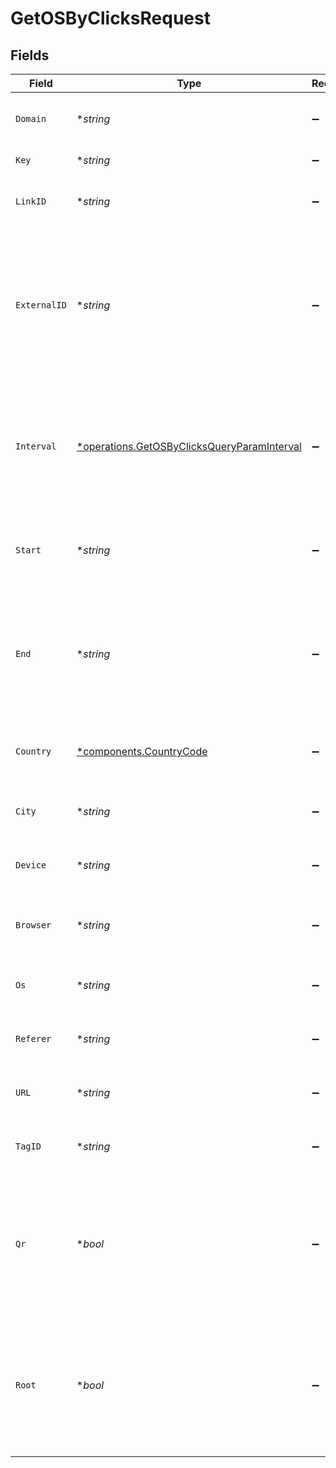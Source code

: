 # GetOSByClicksRequest


## Fields

| Field                                                                                                                    | Type                                                                                                                     | Required                                                                                                                 | Description                                                                                                              |
| ------------------------------------------------------------------------------------------------------------------------ | ------------------------------------------------------------------------------------------------------------------------ | ------------------------------------------------------------------------------------------------------------------------ | ------------------------------------------------------------------------------------------------------------------------ |
| `Domain`                                                                                                                 | **string*                                                                                                                | :heavy_minus_sign:                                                                                                       | The domain to filter analytics for.                                                                                      |
| `Key`                                                                                                                    | **string*                                                                                                                | :heavy_minus_sign:                                                                                                       | The short link slug.                                                                                                     |
| `LinkID`                                                                                                                 | **string*                                                                                                                | :heavy_minus_sign:                                                                                                       | The unique ID of the short link on Dub.                                                                                  |
| `ExternalID`                                                                                                             | **string*                                                                                                                | :heavy_minus_sign:                                                                                                       | This is the ID of the link in the your database. Must be prefixed with 'ext_' when passed as a query parameter.          |
| `Interval`                                                                                                               | [*operations.GetOSByClicksQueryParamInterval](../../models/operations/getosbyclicksqueryparaminterval.md)                | :heavy_minus_sign:                                                                                                       | The interval to retrieve analytics for. Takes precedence over start and end. If undefined, defaults to 24h.              |
| `Start`                                                                                                                  | **string*                                                                                                                | :heavy_minus_sign:                                                                                                       | The start date and time when to retrieve analytics from.                                                                 |
| `End`                                                                                                                    | **string*                                                                                                                | :heavy_minus_sign:                                                                                                       | The end date and time when to retrieve analytics from. If not provided, defaults to the current date.                    |
| `Country`                                                                                                                | [*components.CountryCode](../../models/components/countrycode.md)                                                        | :heavy_minus_sign:                                                                                                       | The country to retrieve analytics for.                                                                                   |
| `City`                                                                                                                   | **string*                                                                                                                | :heavy_minus_sign:                                                                                                       | The city to retrieve analytics for.                                                                                      |
| `Device`                                                                                                                 | **string*                                                                                                                | :heavy_minus_sign:                                                                                                       | The device to retrieve analytics for.                                                                                    |
| `Browser`                                                                                                                | **string*                                                                                                                | :heavy_minus_sign:                                                                                                       | The browser to retrieve analytics for.                                                                                   |
| `Os`                                                                                                                     | **string*                                                                                                                | :heavy_minus_sign:                                                                                                       | The OS to retrieve analytics for.                                                                                        |
| `Referer`                                                                                                                | **string*                                                                                                                | :heavy_minus_sign:                                                                                                       | The referer to retrieve analytics for.                                                                                   |
| `URL`                                                                                                                    | **string*                                                                                                                | :heavy_minus_sign:                                                                                                       | The URL to retrieve analytics for.                                                                                       |
| `TagID`                                                                                                                  | **string*                                                                                                                | :heavy_minus_sign:                                                                                                       | The tag ID to retrieve analytics for.                                                                                    |
| `Qr`                                                                                                                     | **bool*                                                                                                                  | :heavy_minus_sign:                                                                                                       | Filter for QR code scans. If true, filter for QR codes only. If false, filter for links only. If undefined, return both. |
| `Root`                                                                                                                   | **bool*                                                                                                                  | :heavy_minus_sign:                                                                                                       | Filter for root domains. If true, filter for domains only. If false, filter for links only. If undefined, return both.   |